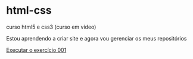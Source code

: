 # html-css
 curso html5 e css3 (curso em vídeo)

Estou aprendendo a criar site e agora vou gerenciar os meus repositórios

<a href="https://josielabreu.github.io/html-css/exerc%C3%ADcios/ex001/index.html">Executar o exercício 001</a>